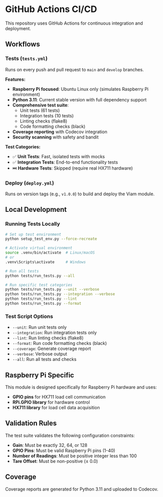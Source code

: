 # GitHub Actions CI/CD

This repository uses GitHub Actions for continuous integration and deployment.

## Workflows

### Tests (`tests.yml`)
Runs on every push and pull request to `main` and `develop` branches.

**Features:**
- **Raspberry Pi focused**: Ubuntu Linux only (simulates Raspberry Pi environment)
- **Python 3.11**: Current stable version with full dependency support
- **Comprehensive test suite**:
  - Unit tests (61 tests)
  - Integration tests (10 tests)
  - Linting checks (flake8)
  - Code formatting checks (black)
- **Coverage reporting** with Codecov integration
- **Security scanning** with safety and bandit

**Test Categories:**
- ✅ **Unit Tests**: Fast, isolated tests with mocks
- ✅ **Integration Tests**: End-to-end functionality tests
- ⏭️ **Hardware Tests**: Skipped (require real HX711 hardware)

### Deploy (`deploy.yml`)
Runs on version tags (e.g., `v1.0.0`) to build and deploy the Viam module.

## Local Development

### Running Tests Locally

```bash
# Set up test environment
python setup_test_env.py --force-recreate

# Activate virtual environment
source .venv/bin/activate  # Linux/macOS
# or
.venv\Scripts\activate     # Windows

# Run all tests
python tests/run_tests.py --all

# Run specific test categories
python tests/run_tests.py --unit --verbose
python tests/run_tests.py --integration --verbose
python tests/run_tests.py --lint
python tests/run_tests.py --format
```

### Test Script Options

- `--unit`: Run unit tests only
- `--integration`: Run integration tests only
- `--lint`: Run linting checks (flake8)
- `--format`: Run code formatting checks (black)
- `--coverage`: Generate coverage report
- `--verbose`: Verbose output
- `--all`: Run all tests and checks

## Raspberry Pi Specific

This module is designed specifically for Raspberry Pi hardware and uses:
- **GPIO pins** for HX711 load cell communication
- **RPi.GPIO library** for hardware control
- **HX711 library** for load cell data acquisition

## Validation Rules

The test suite validates the following configuration constraints:

- **Gain**: Must be exactly 32, 64, or 128
- **GPIO Pins**: Must be valid Raspberry Pi pins (1-40)
- **Number of Readings**: Must be positive integer less than 100
- **Tare Offset**: Must be non-positive (≤ 0.0)

## Coverage

Coverage reports are generated for Python 3.11 and uploaded to Codecov.
